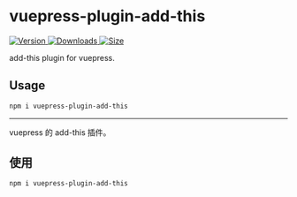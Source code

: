 # vuepress-plugin-add-this

[![Version](https://img.shields.io/npm/v/vuepress-plugin-add-this.svg?style=flat-square&logo=npm) ![Downloads](https://img.shields.io/npm/dm/vuepress-plugin-add-this.svg?style=flat-square&logo=npm) ![Size](https://img.shields.io/bundlephobia/min/vuepress-plugin-add-this?style=flat-square&logo=npm)](https://www.npmjs.com/package/vuepress-plugin-add-this)

add-this plugin for vuepress.

## Usage

```bash
npm i vuepress-plugin-add-this
```

---

vuepress 的 add-this 插件。

## 使用

```bash
npm i vuepress-plugin-add-this
```
